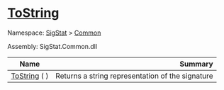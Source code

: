# [ToString](./Signature-100663445.md)

Namespace: [SigStat]() > [Common](./../README.md)

Assembly: SigStat.Common.dll

| Name | Summary  |
| ------| -----------:|
| [ToString](./Signature-100663445.md) (  ) | Returns a string representation of the signature
